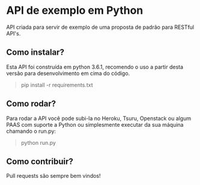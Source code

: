 # API de exemplo em Python

API criada para servir de exemplo de uma proposta de padrão para RESTful API's.

## Como instalar?

Esta API foi construída em python 3.6.1, recomendo o uso a partir desta versão para desenvolvimento em cima do código.

> pip install -r requirements.txt

## Como rodar?

Para rodar a API você pode subi-la no Heroku, Tsuru, Openstack ou algum PAAS com suporte a Python ou simplesmente executar da sua máquina chamando o run.py:

> python run.py


## Como contribuir?

Pull requests são sempre bem vindos!
